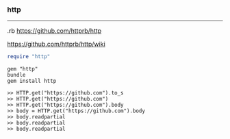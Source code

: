 ### http
---

.rb
https://github.com/httprb/http

https://github.com/httprb/http/wiki

```ruby
require "http"


```

```
gem "http"
bundle
gem install http

>> HTTP.get("https://github.com").to_s
>> HTTP.get("https://github.com")
>> HTTP.get("https://github.com").body
>> body = HTTP.get("https://github.com").body
>> body.readpartial
>> body.readpartial
>> body.readpartial


```







